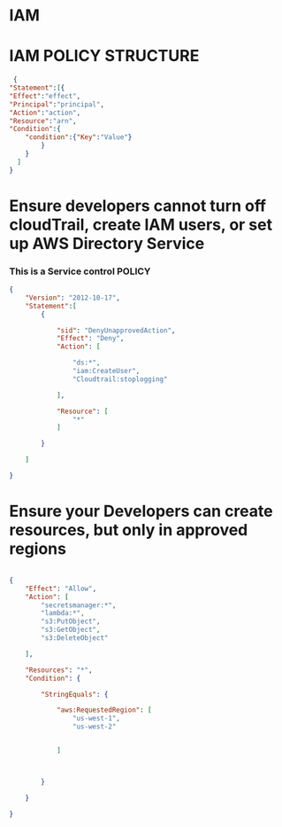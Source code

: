 # IAM

# IAM POLICY STRUCTURE
``` json
 {
"Statement":[{
"Effect":"effect",
"Principal":"principal",
"Action":"action",
"Resource":"arn",
"Condition":{
    "condition":{"Key":"Value"}
        }
    }
  ]
}

```


# Ensure developers cannot turn off cloudTrail, create IAM users, or set up AWS Directory Service
### This is a Service control POLICY

``` json
{
    "Version": "2012-10-17",
    "Statement":[
        {

            "sid": "DenyUnapprovedAction",
            "Effect": "Deny",
            "Action": [

                "ds:*",
                "iam:CreateUser",
                "Cloudtrail:stoplogging"

            ],

            "Resource": [
                "*"
            ]

        }

    ]

}

```
# Ensure your Developers can create resources, but only in approved regions

``` json

{
    "Effect": "Allow",
    "Action": [
        "secretsmanager:*",
        "lambda:*",
        "s3:PutObject",
        "s3:GetObject",
        "s3:DeleteObject"

    ],

    "Resources": "*",
    "Condition": {

        "StringEquals": {

            "aws:RequestedRegion": [
                "us-west-1",
                "us-west-2"


            ]



        }

    }

}

```
